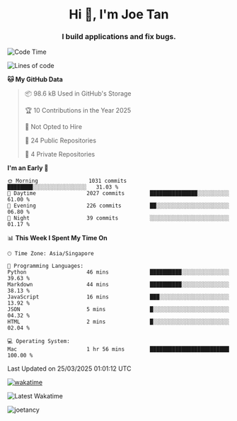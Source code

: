 <h1 align="center">Hi 👋, I'm Joe Tan</h1>
<h3 align="center">I build applications and fix bugs.</h3>

<!--START_SECTION:waka-->
![Code Time](http://img.shields.io/badge/Code%20Time-1%2C507%20hrs%2023%20mins-blue)

![Lines of code](https://img.shields.io/badge/From%20Hello%20World%20I%27ve%20Written-46.6%20million%20lines%20of%20code-blue)

**🐱 My GitHub Data** 

> 📦 98.6 kB Used in GitHub's Storage 
 > 
> 🏆 10 Contributions in the Year 2025
 > 
> 🚫 Not Opted to Hire
 > 
> 📜 24 Public Repositories 
 > 
> 🔑 4 Private Repositories 
 > 
**I'm an Early 🐤** 

```text
🌞 Morning                1031 commits        ████████░░░░░░░░░░░░░░░░░   31.03 % 
🌆 Daytime                2027 commits        ███████████████░░░░░░░░░░   61.00 % 
🌃 Evening                226 commits         ██░░░░░░░░░░░░░░░░░░░░░░░   06.80 % 
🌙 Night                  39 commits          ░░░░░░░░░░░░░░░░░░░░░░░░░   01.17 % 
```


📊 **This Week I Spent My Time On** 

```text
🕑︎ Time Zone: Asia/Singapore

💬 Programming Languages: 
Python                   46 mins             ██████████░░░░░░░░░░░░░░░   39.63 % 
Markdown                 44 mins             ██████████░░░░░░░░░░░░░░░   38.13 % 
JavaScript               16 mins             ███░░░░░░░░░░░░░░░░░░░░░░   13.92 % 
JSON                     5 mins              █░░░░░░░░░░░░░░░░░░░░░░░░   04.32 % 
HTML                     2 mins              █░░░░░░░░░░░░░░░░░░░░░░░░   02.04 % 

💻 Operating System: 
Mac                      1 hr 56 mins        █████████████████████████   100.00 % 
```


 Last Updated on 25/03/2025 01:01:12 UTC
<!--END_SECTION:waka-->
[![wakatime](https://wakatime.com/badge/user/e0e3a0f0-6d69-4241-946d-0baaf7b91278.svg)](https://wakatime.com/@e0e3a0f0-6d69-4241-946d-0baaf7b91278)

![Latest Wakatime](https://github.com/joetancy/joetancy/workflows/Latest%20Wakatime/badge.svg)

<p align="left"> <img src="https://komarev.com/ghpvc/?username=joetancy" alt="joetancy" /> </p>

